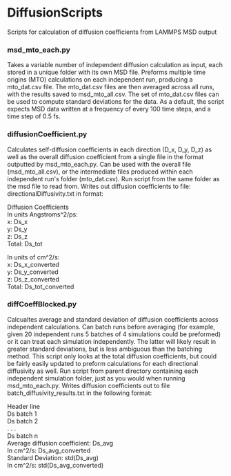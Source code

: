 # DiffusionScripts
Scripts for calculation of diffusion coefficients from LAMMPS MSD output

### msd_mto_each.py

Takes a variable number of independent diffusion calculation as input, each stored in a unique folder with its own MSD file. Preforms multiple time origins (MTO) calculations on each independent run, producing a mto_dat.csv file. The mto_dat.csv files are then averaged across all runs, with the results saved to msd_mto_all.csv. The set of mto_dat.csv files can be used to compute standard deviations for the data. As a default, the script expects MSD data written at a frequency of every 100 time steps, and a time step of 0.5 fs.


### diffusionCoefficient.py

Calculates self-diffusion coefficients in each direction (D_x, D_y, D_z) as well as the overall diffusion coefficient from a single file in the format outputted by msd_mto_each.py. Can be used with the overall file (msd_mto_all.csv), or the intermediate files produced within each independent run's folder (mto_dat.csv). Run script from the same folder as the msd file to read from. Writes out diffusion coefficients to file: directionalDiffusivity.txt in format:

Diffusion Coefficients  
In units Angstroms^2/ps:  
x: Ds_x  
y: Ds_y  
z: Ds_z  
Total: Ds_tot    

In units of cm^2/s:  
x: Ds_x_converted  
y: Ds_y_converted  
z: Ds_z_converted  
Total: Ds_tot_converted  

### diffCoeffBlocked.py

Calcualtes average and standard deviation of diffusion coefficients across independent calculations. Can batch runs before averaging (for example, given 20 independent runs 5 batches of 4 simulations could be preformed) or it can treat each simulation independently. The latter will likely result in greater standard deviations, but is less ambiguous than the batching method. This script only looks at the total diffusion coefficients, but could be fairly easily updated to preform calculations for each directional diffusivity as well. Run script from parent directory containing each independent simulation folder, just as you would when running msd_mto_each.py. Writes diffusion coefficients out to file batch_diffusivity_results.txt in the following format:

Header line  
Ds batch 1  
Ds batch 2  
. . .  
Ds batch n  
Average diffusion coefficient: Ds_avg  
In cm^2/s: Ds_avg_converted  
Standard Deviation: std(Ds_avg)  
In cm^2/s: std(Ds_avg_converted)  
